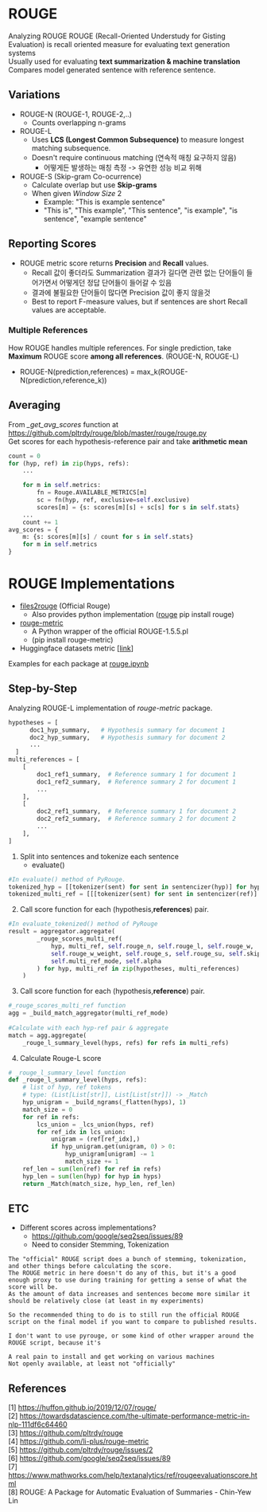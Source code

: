 # ROUGE
Analyzing ROUGE
ROUGE (Recall-Oriented Understudy for Gisting Evaluation) is recall oriented measure for evaluating text generation systems<br>
Usually used for evaluating <b>text summarization & machine translation</b><br>
Compares model generated sentence with reference sentence.

## Variations
* ROUGE-N (ROUGE-1, ROUGE-2,..)
    * Counts overlapping n-grams
* ROUGE-L
    * Uses <b>LCS (Longest Common Subsequence)</b> to measure longest matching subsequence.
    * Doesn't require continuous matching (연속적 매칭 요구하지 않음)
        * 어떻게든 발생하는 매칭 측정 -> 유연한 성능 비교 위해
* ROUGE-S (Skip-gram Co-ocurrence)
    * Calculate overlap but use <b>Skip-grams</b>
    * When given <i>Window Size</i> 2
        * Example: "This is example sentence"
        * "This is", "This example", "This sentence", "is example", "is sentence", "example sentence"

## Reporting Scores
* ROUGE metric score returns <b>Precision</b> and <b>Recall</b> values.
    * Recall 값이 좋더라도 Summarization 결과가 길다면 관련 없는 단어들이 들어가면서 어떻게던 정답 단어들이 들어갈 수 있음
    * 결과에 불필요한 단어들이 많다면 Precision 값이 좋지 않을것
    * Best to report F-measure values, but if sentences are short Recall values are acceptable.

### Multiple References
How ROUGE handles multiple references.
For single prediction, take <b>Maximum</b> ROUGE score <b>among all references</b>. (ROUGE-N, ROUGE-L)
* ROUGE-N(prediction,references) = max_k(ROUGE-N(prediction,reference_k))

## Averaging
From <i>_get_avg_scores</i> function at https://github.com/pltrdy/rouge/blob/master/rouge/rouge.py<br>
Get scores for each hypothesis-reference pair and take <b>arithmetic mean</b>
```python
count = 0
for (hyp, ref) in zip(hyps, refs):
    ...

    for m in self.metrics:
        fn = Rouge.AVAILABLE_METRICS[m]
        sc = fn(hyp, ref, exclusive=self.exclusive)
        scores[m] = {s: scores[m][s] + sc[s] for s in self.stats}
    ...
    count += 1
avg_scores = {
    m: {s: scores[m][s] / count for s in self.stats}
    for m in self.metrics
}
```

# ROUGE Implementations
* [files2rouge](https://github.com/pltrdy/files2rouge) (Official Rouge) 
    * Also provides python implementation ([rouge](https://github.com/pltrdy/rouge) pip install rouge)
* [rouge-metric](https://github.com/li-plus/rouge-metric)
    * A Python wrapper of the official ROUGE-1.5.5.pl
    * (pip install rouge-metric)
* Huggingface datasets metric [[link](https://huggingface.co/metrics/rouge)]

Examples for each package at [rouge.ipynb](./rouge.ipynb)

## Step-by-Step
Analyzing ROUGE-L implementation of <i>rouge-metric</i> package.
```python
hypotheses = [
      doc1_hyp_summary,   # Hypothesis summary for document 1
      doc2_hyp_summary,   # Hypothesis summary for document 2
      ...
  ]
multi_references = [
    [
        doc1_ref1_summary,  # Reference summary 1 for document 1
        doc1_ref2_summary,  # Reference summary 2 for document 1
        ...
    ],
    [
        doc2_ref1_summary,  # Reference summary 1 for document 2
        doc2_ref2_summary,  # Reference summary 2 for document 2
        ...
    ],
]
```
1. Split into sentences and tokenize each sentence 
    * evaluate()
```python
#In evaluate() method of PyRouge.
tokenized_hyp = [[tokenizer(sent) for sent in sentencizer(hyp)] for hyp in hypotheses]
tokenized_multi_ref = [[[tokenizer(sent) for sent in sentencizer(ref)] for ref in multi_ref] for multi_ref in multi_references]
```
2. Call score function for each (hypothesis,<b>references</b>) pair.
```python
#In evaluate_tokenized() method of PyRouge
result = aggregator.aggregate(
        _rouge_scores_multi_ref(
            hyp, multi_ref, self.rouge_n, self.rouge_l, self.rouge_w,
            self.rouge_w_weight, self.rouge_s, self.rouge_su, self.skip_gap,
            self.multi_ref_mode, self.alpha
        ) for hyp, multi_ref in zip(hypotheses, multi_references)
    )
```
3. Call score function for each (hypothesis,<b>reference</b>) pair.
```python
#_rouge_scores_multi_ref function
agg = _build_match_aggregator(multi_ref_mode)
    
#Calculate with each hyp-ref pair & aggregate
match = agg.aggregate(
    _rouge_l_summary_level(hyps, refs) for refs in multi_refs)
```

4. Calculate Rouge-L score
```python
# _rouge_l_summary_level function
def _rouge_l_summary_level(hyps, refs):
    # list of hyp, ref tokens
    # type: (List[List[str]], List[List[str]]) -> _Match
    hyp_unigram = _build_ngrams(_flatten(hyps), 1)
    match_size = 0
    for ref in refs:
        lcs_union = _lcs_union(hyps, ref)
        for ref_idx in lcs_union:
            unigram = (ref[ref_idx],)
            if hyp_unigram.get(unigram, 0) > 0:
                hyp_unigram[unigram] -= 1
                match_size += 1
    ref_len = sum(len(ref) for ref in refs)
    hyp_len = sum(len(hyp) for hyp in hyps)
    return _Match(match_size, hyp_len, ref_len)
```

## ETC
* Different scores across implementations? 
    * https://github.com/google/seq2seq/issues/89
    * Need to consider Stemming, Tokenization
``` 
The "official" ROUGE script does a bunch of stemming, tokenization, and other things before calculating the score. 
The ROUGE metric in here doesn't do any of this, but it's a good enough proxy to use during training for getting a sense of what the score will be. 
As the amount of data increases and sentences become more similar it should be relatively close (at least in my experiments)

So the recommended thing to do is to still run the official ROUGE script on the final model if you want to compare to published results.

I don't want to use pyrouge, or some kind of other wrapper around the ROUGE script, because it's

A real pain to install and get working on various machines
Not openly available, at least not "officially"
```


## References
[1] https://huffon.github.io/2019/12/07/rouge/<br>
[2] https://towardsdatascience.com/the-ultimate-performance-metric-in-nlp-111df6c64460<br>
[3] https://github.com/pltrdy/rouge<br>
[4] https://github.com/li-plus/rouge-metric<br>
[5] https://github.com/pltrdy/rouge/issues/2<br>
[6] https://github.com/google/seq2seq/issues/89<br>
[7] https://www.mathworks.com/help/textanalytics/ref/rougeevaluationscore.html<br>
[8] ROUGE: A Package for Automatic Evaluation of Summaries - Chin-Yew Lin
